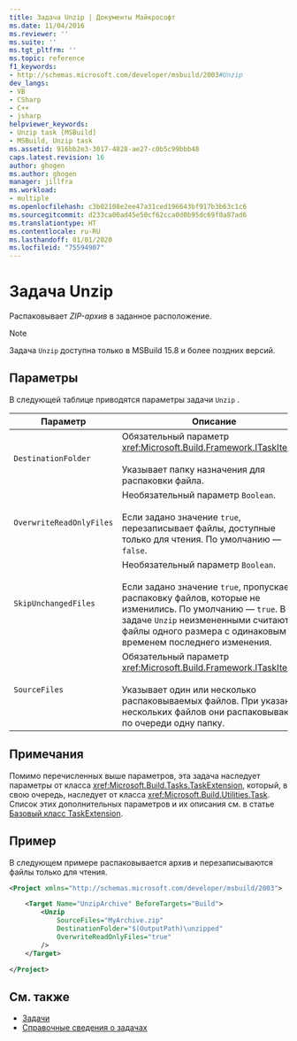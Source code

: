 ```yaml
---
title: Задача Unzip | Документы Майкрософт
ms.date: 11/04/2016
ms.reviewer: ''
ms.suite: ''
ms.tgt_pltfrm: ''
ms.topic: reference
f1_keywords:
- http://schemas.microsoft.com/developer/msbuild/2003#Unzip
dev_langs:
- VB
- CSharp
- C++
- jsharp
helpviewer_keywords:
- Unzip task [MSBuild]
- MSBuild, Unzip task
ms.assetid: 916bb2e3-3017-4828-ae27-c0b5c99bbb48
caps.latest.revision: 16
author: ghogen
ms.author: ghogen
manager: jillfra
ms.workload:
- multiple
ms.openlocfilehash: c3b02108e2ee47a31ced196643bf917b3b63c1c6
ms.sourcegitcommit: d233ca00ad45e50cf62cca0d0b95dc69f0a87ad6
ms.translationtype: HT
ms.contentlocale: ru-RU
ms.lasthandoff: 01/01/2020
ms.locfileid: "75594907"
---
```

# <a name="unzip-task"></a>Задача Unzip
Распаковывает *ZIP-архив* в заданное расположение.

>[!NOTE]
>Задача `Unzip` доступна только в MSBuild 15.8 и более поздних версий.

## <a name="parameters"></a>Параметры
 В следующей таблице приводятся параметры задачи `Unzip` .

|Параметр|Описание|
|---------------|-----------------|
|`DestinationFolder`|Обязательный параметр <xref:Microsoft.Build.Framework.ITaskItem><br /><br /> Указывает папку назначения для распаковки файла.|
|`OverwriteReadOnlyFiles`|Необязательный параметр `Boolean`.<br /><br /> Если задано значение `true`, перезаписывает файлы, доступные только для чтения. По умолчанию — `false`.|
|`SkipUnchangedFiles`|Необязательный параметр `Boolean`.<br /><br /> Если задано значение `true`, пропускает распаковку файлов, которые не изменились. По умолчанию — `true`. В задаче `Unzip` неизмененными считаются файлы одного размера с одинаковым временем последнего изменения.|
|`SourceFiles`|Обязательный параметр <xref:Microsoft.Build.Framework.ITaskItem>`[]`.<br /><br /> Указывает один или несколько распаковываемых файлов. При указании нескольких файлов они распаковываются по очереди одну папку.|

## <a name="remarks"></a>Примечания
 Помимо перечисленных выше параметров, эта задача наследует параметры от класса <xref:Microsoft.Build.Tasks.TaskExtension>, который, в свою очередь, наследует от класса <xref:Microsoft.Build.Utilities.Task>. Список этих дополнительных параметров и их описания см. в статье [Базовый класс TaskExtension](../msbuild/taskextension-base-class.md).

## <a name="example"></a>Пример
 В следующем примере распаковывается архив и перезаписываются файлы только для чтения.

```xml
<Project xmlns="http://schemas.microsoft.com/developer/msbuild/2003">

    <Target Name="UnzipArchive" BeforeTargets="Build">
        <Unzip
            SourceFiles="MyArchive.zip"
            DestinationFolder="$(OutputPath)\unzipped"
            OverwriteReadOnlyFiles="true"
        />
    </Target>

</Project>
```

## <a name="see-also"></a>См. также
- [Задачи](../msbuild/msbuild-tasks.md)
- [Справочные сведения о задачах](../msbuild/msbuild-task-reference.md)
